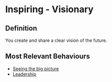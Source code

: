 # Inspiring - Visionary

## Definition 

You create and share a clear vision of the future. 

## Most Relevant Behaviours

* [Seeing the big picture](../behav/see_big_picture.md)
* [Leadership](../behav/leadership.md)

